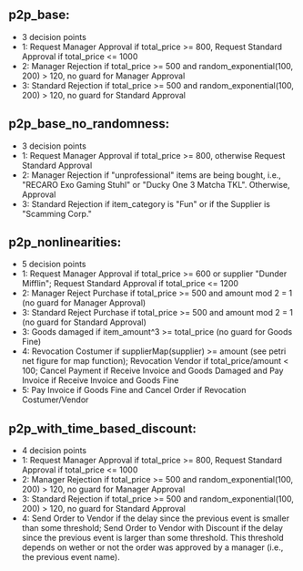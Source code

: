 ## p2p_base: 
- 3 decision points
- 1: Request Manager Approval if total_price >= 800, Request Standard Approval if total_price <= 1000
- 2: Manager Rejection if total_price >= 500 and random_exponential(100, 200) > 120, no guard for Manager Approval 
- 3: Standard Rejection if total_price >= 500 and random_exponential(100, 200) > 120, no guard for Standard Approval 

## p2p_base_no_randomness: 
- 3 decision points
- 1: Request Manager Approval if total_price >= 800, otherwise Request Standard Approval 
- 2: Manager Rejection if "unprofessional" items are being bought, i.e., "RECARO Exo Gaming Stuhl" or "Ducky One 3 Matcha TKL". Otherwise, Approval
- 3: Standard Rejection if item_category is "Fun" or if the Supplier is "Scamming Corp." 

## p2p_nonlinearities: 
- 5 decision points
- 1: Request Manager Approval if total_price >= 600 or supplier "Dunder Mifflin"; Request Standard Approval if total_price <= 1200
- 2: Manager Reject Purchase if total_price >= 500 and amount mod 2 = 1 (no guard for Manager Approval)
- 3: Standard Reject Purchase if total_price >= 500 and amount mod 2 = 1 (no guard for Standard Approval)
- 3: Goods damaged if item_amount^3 >= total_price (no guard for Goods Fine)
- 4: Revocation Costumer if supplierMap(supplier) >= amount (see petri net figure for map function); Revocation Vendor if total_price/amount < 100; Cancel Payment if Receive Invoice and Goods Damaged and Pay Invoice if Receive Invoice and Goods Fine
- 5: Pay Invoice if Goods Fine and Cancel Order if Revocation Costumer/Vendor 
	
## p2p_with_time_based_discount:
- 4 decision points
- 1: Request Manager Approval if total_price >= 800, Request Standard Approval if total_price <= 1000
- 2: Manager Rejection if total_price >= 500 and random_exponential(100, 200) > 120, no guard for Manager Approval 
- 3: Standard Rejection if total_price >= 500 and random_exponential(100, 200) > 120, no guard for Standard Approval 
- 4: Send Order to Vendor if the delay since the previous event is smaller than some threshold; Send Order to Vendor with Discount if the delay since the previous event is larger than some threshold. This threshold depends on wether or not the order was approved by a manager (i.e., the previous event name).

